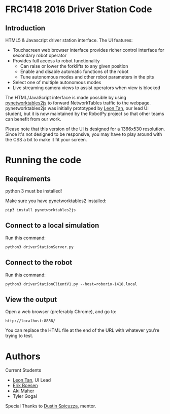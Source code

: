 FRC1418 2016 Driver Station Code
================================

Introduction
------------

HTML5 & Javascript driver station interface. The
UI features:

* Touchscreen web browser interface provides richer control interface
  for secondary robot operator
* Provides full access to robot functionality
  * Can raise or lower the forklifts to any given position
  * Enable and disable automatic functions of the robot
  * Tune autonomous modes and other robot parameters in the pits
* Select one of multiple autonomous modes
* Live streaming camera views to assist operators when view is blocked

The HTML/JavaScript interface is made possible by using [pynetworktables2js](https://github.com/robotpy/pynetworktables2js) to forward NetworkTables
traffic to the webpage. pynetworktables2js was initially prototyped by
[Leon Tan](https://github.com/lleontan), our lead UI student, but it is now maintained by the RobotPy
project so that other teams can benefit from our work.

Please note that this version of the UI is designed for a 1366x530 resolution. Since it's not designed to be responsive, you may have to play around with the CSS a bit to make it fit your screen.

Running the code
================

Requirements
------------

python 3 must be installed!

Make sure you have pynetworktables2 installed:

    pip3 install pynetworktables2js

Connect to a local simulation
-----------------------------

Run this command:

    python3 driverStationServer.py

Connect to the robot
--------------------

Run this command:

    python3 driverStationClientV1.py --host=roborio-1418.local

View the output
---------------

Open a web browser (preferably Chrome), and go to:

    http://localhost:8888/

You can replace the HTML file at the end of the URL with whatever you're
trying to test.


Authors
=======

Current Students

* [Leon Tan](https://github.com/lleontan), UI Lead
* [Erik Boesen](https://github.com/ErikBoesen)
* [Aki Maher](https://github.com/17mahera)
* Tyler Gogal

Special Thanks to [Dustin Spicuzza](https://github.com/virtuald), mentor.
